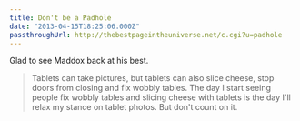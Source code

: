 ```yaml
---
title: Don't be a Padhole
date: "2013-04-15T18:25:06.000Z"
passthroughUrl: http://thebestpageintheuniverse.net/c.cgi?u=padhole
---
```


Glad to see Maddox back at his best.

> Tablets can take pictures, but tablets can also slice cheese, stop doors from closing and fix wobbly tables. The day I start seeing people fix wobbly tables and slicing cheese with tablets is the day I'll relax my stance on tablet photos. But don't count on it.